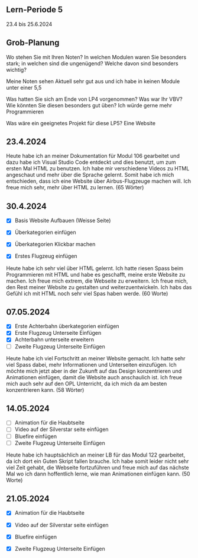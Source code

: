 ## Lern-Periode 5
23.4 bis 25.6.2024

## Grob-Planung
Wo stehen Sie mit Ihren Noten? In welchen Modulen waren Sie besonders stark; in welchen sind die ungenügend? Welche davon sind besonders wichtig?

Meine Noten sehen Aktuell sehr gut aus und ich habe in keinen Module unter einer 5,5

Was hatten Sie sich am Ende von LP4 vorgenommen? Was war Ihr VBV? Wie könnten Sie diesen besonders gut üben?
Ich würde gerne mehr Programmieren

Was wäre ein geeignetes Projekt für diese LP5?
Eine Website

## 23.4.2024
Heute habe ich an meiner Dokumentation für Modul 106 gearbeitet und dazu habe ich Visual Studio Code entdeckt und dies benutzt, um zum ersten Mal HTML zu benutzen. Ich habe mir verschiedene Videos zu HTML angeschaut und mehr über die Sprache gelernt. Somit habe ich mich entschieden, dass ich eine Website über Airbus-Flugzeuge machen will. Ich freue mich sehr, mehr über HTML zu lernen. (65 Wörter)

## 30.4.2024
- [X] Basis Website Aufbauen (Weisse Seite)
- [X] Überkategorien einfügen
- [X] Überkategorien Klickbar machen
- [X] Erstes Flugzeug einfügen

      

Heute habe ich sehr viel über HTML gelernt. Ich hatte riesen Spass beim Programmieren mit HTML und habe es geschafft, meine erste Website zu machen. Ich freue mich extrem, die Webseite zu erweitern. Ich freue mich, den Rest meiner Website zu gestalten und weiterzuentwickeln. Ich habs das Gefühl ich mit HTML noch sehr viel Spas haben werde. (60 Worte)

## 07.05.2024
- [X] Erste Achterbahn überkategorien einfügen
- [X] Erste Flugzeug Unterseite Einfügen
- [X] Achterbahn unterseite erweitern
- [ ] Zweite Flugzeug Unterseite Einfügen

Heute habe ich viel Fortschritt an meiner Website gemacht. Ich hatte sehr viel Spass dabei, mehr Informationen und Unterseiten einzufügen. Ich möchte mich jetzt aber in der Zukunft auf das Design konzentrieren und Animationen einfügen, damit die Website auch anschaulich ist. Ich freue mich auch sehr auf den OPL Unterricht, da ich mich da am besten konzentrieren kann. (58 Wörter)

## 14.05.2024
- [ ] Animation für die Haubtseite
- [ ] Video auf der Silverstar seite einfügen
- [ ] Bluefire einfügen
- [ ] Zweite Flugzeug Unterseite Einfügen

Heute habe ich hauptsächlich an meiner LB für das Modul 122 gearbeitet, da ich dort ein Guten Skript fallen brauche. Ich habe somit leider nicht sehr viel Zeit gehabt, die Webseite fortzuführen und freue mich auf das nächste Mal wo ich dann hoffentlich lerne, wie man Animationen einfügen kann. (50 Worte)

## 21.05.2024
- [X] Animation für die Haubtseite
- [X] Video auf der Silverstar seite einfügen
- [X] Bluefire einfügen
- [X] Zweite Flugzeug Unterseite Einfügen



